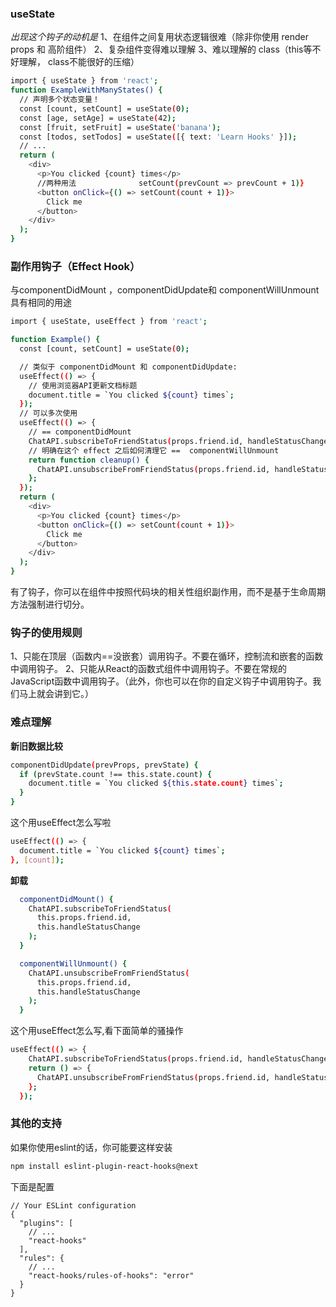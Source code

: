 ### useState
*出现这个钩子的动机是*
 1、在组件之间复用状态逻辑很难（除非你使用 render props 和 高阶组件）
 2、复杂组件变得难以理解
 3、难以理解的 class（this等不好理解， class不能很好的压缩）
```bash
import { useState } from 'react';
function ExampleWithManyStates() {
  // 声明多个状态变量！
  const [count, setCount] = useState(0);    
  const [age, setAge] = useState(42);
  const [fruit, setFruit] = useState('banana');
  const [todos, setTodos] = useState([{ text: 'Learn Hooks' }]);
  // ...
  return (
    <div>
      <p>You clicked {count} times</p>
      //两种用法              setCount(prevCount => prevCount + 1)}
      <button onClick={() => setCount(count + 1)}>
        Click me
      </button>
    </div>
  );
}
```

### 副作用钩子（Effect Hook）
与componentDidMount ，componentDidUpdate和 componentWillUnmount具有相同的用途
```bash
import { useState, useEffect } from 'react';

function Example() {
  const [count, setCount] = useState(0);

  // 类似于 componentDidMount 和 componentDidUpdate:
  useEffect(() => {
    // 使用浏览器API更新文档标题
    document.title = `You clicked ${count} times`;
  });
  // 可以多次使用
  useEffect(() => {
    // == componentDidMount 
    ChatAPI.subscribeToFriendStatus(props.friend.id, handleStatusChange);
    // 明确在这个 effect 之后如何清理它 ==  componentWillUnmount
    return function cleanup() {
      ChatAPI.unsubscribeFromFriendStatus(props.friend.id, handleStatusChange);
    };
  });
  return (
    <div>
      <p>You clicked {count} times</p>
      <button onClick={() => setCount(count + 1)}>
        Click me
      </button>
    </div>
  );
}
```
有了钩子，你可以在组件中按照代码块的相关性组织副作用，而不是基于生命周期方法强制进行切分。

### 钩子的使用规则
1、只能在顶层（函数内==没嵌套）调用钩子。不要在循环，控制流和嵌套的函数中调用钩子。
2、只能从React的函数式组件中调用钩子。不要在常规的JavaScript函数中调用钩子。（此外，你也可以在你的自定义钩子中调用钩子。我们马上就会讲到它。）


### 难点理解
**新旧数据比较**
```bash
componentDidUpdate(prevProps, prevState) {
  if (prevState.count !== this.state.count) {
    document.title = `You clicked ${this.state.count} times`;
  }
}
```
这个用useEffect怎么写啦
```bash
useEffect(() => {
  document.title = `You clicked ${count} times`;
}, [count]); 
```

**卸载**
```bash
  componentDidMount() {
    ChatAPI.subscribeToFriendStatus(
      this.props.friend.id,
      this.handleStatusChange
    );
  }

  componentWillUnmount() {
    ChatAPI.unsubscribeFromFriendStatus(
      this.props.friend.id,
      this.handleStatusChange
    );
  }
```
这个用useEffect怎么写,看下面简单的骚操作
```bash
useEffect(() => {
    ChatAPI.subscribeToFriendStatus(props.friend.id, handleStatusChange);
    return () => {
      ChatAPI.unsubscribeFromFriendStatus(props.friend.id, handleStatusChange);
    };
  });
```

### 其他的支持
如果你使用eslint的话，你可能要这样安装
```bash
npm install eslint-plugin-react-hooks@next
```
下面是配置
```
// Your ESLint configuration
{
  "plugins": [
    // ...
    "react-hooks"
  ],
  "rules": {
    // ...
    "react-hooks/rules-of-hooks": "error"
  }
}
```